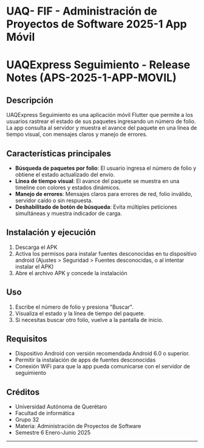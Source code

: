 # UAQ- FIF - Administración de Proyectos de Software 2025-1 App Móvil

# UAQExpress Seguimiento - Release Notes (APS-2025-1-APP-MOVIL)

## Descripción
UAQExpress Seguimiento es una aplicación móvil Flutter que permite a los usuarios rastrear el estado de sus paquetes ingresando un número de folio. La app consulta al servidor y muestra el avance del paquete en una línea de tiempo visual, con mensajes claros  y manejo de errores.

## Características principales
- **Búsqueda de paquetes por folio**: El usuario ingresa el número de folio y obtiene el estado actualizado del envío.
- **Línea de tiempo visual**: El avance del paquete se muestra en una timeline con colores y estados dinámicos.
- **Manejo de errores**: Mensajes claros para errores de red, folio inválido, servidor caído o sin respuesta.
- **Deshabilitado de botón de búsqueda**: Evita múltiples peticiones simultáneas y muestra indicador de carga.

## Instalación y ejecución
1. Descarga el APK
2. Activa los permisos para instalar fuentes desconocidas en tu dispositivo android (Ajustes > Seguridad > Fuentes desconocidas, o al intentar instalar el APK)
3. Abre el archivo APK y concede la instalación


## Uso
1. Escribe el número de folio y presiona "Buscar".
2. Visualiza el estado y la línea de tiempo del paquete.
3. Si necesitas buscar otro folio, vuelve a la pantalla de inicio.

## Requisitos
- Dispositivo Android con versión recomendada Android 6.0 o superior.
- Permitir la instalación de apps de fuentes desconocidas
- Conexión WiFi para que la app pueda comunicarse con el servidor de seguimiento

## Créditos
- Universidad Autónoma de Querétaro
- Facultad de informática
- Grupo 32
- Materia: Administración de Proyectos de Software
- Semestre 6 Enero-Junio 2025

---
